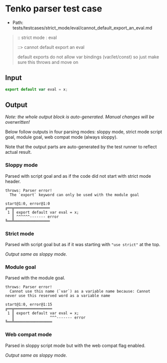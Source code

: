 # Tenko parser test case

- Path: tests/testcases/strict_mode/eval/cannot_default_export_an_eval.md

> :: strict mode : eval
>
> ::> cannot default export an eval
>
> default exports do not allow var bindings (var/let/const) so just make sure this throws and move on

## Input


`````js
export default var eval = x;
`````

## Output

_Note: the whole output block is auto-generated. Manual changes will be overwritten!_

Below follow outputs in four parsing modes: sloppy mode, strict mode script goal, module goal, web compat mode (always sloppy).

Note that the output parts are auto-generated by the test runner to reflect actual result.

### Sloppy mode

Parsed with script goal and as if the code did not start with strict mode header.

`````
throws: Parser error!
  The `export` keyword can only be used with the module goal

start@1:0, error@1:0
╔══╦════════════════
 1 ║ export default var eval = x;
   ║ ^^^^^^------- error
╚══╩════════════════

`````

### Strict mode

Parsed with script goal but as if it was starting with `"use strict"` at the top.

_Output same as sloppy mode._

### Module goal

Parsed with the module goal.

`````
throws: Parser error!
  Cannot use this name (`var`) as a variable name because: Cannot never use this reserved word as a variable name

start@1:0, error@1:15
╔══╦═════════════════
 1 ║ export default var eval = x;
   ║                ^^^------- error
╚══╩═════════════════

`````


### Web compat mode

Parsed in sloppy script mode but with the web compat flag enabled.

_Output same as sloppy mode._
